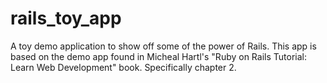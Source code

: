 # rails_toy_app
A toy demo application to show off some of the power of Rails. This app is based on the demo app found in Micheal Hartl's "Ruby on Rails Tutorial: Learn Web Development" book. Specifically chapter 2.
